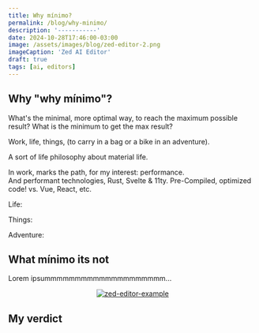 ```yaml
---
title: Why mínimo?
permalink: /blog/why-minimo/
description: '-----------'
date: 2024-10-28T17:46:00-03:00
image: /assets/images/blog/zed-editor-2.png
imageCaption: 'Zed AI Editor'
draft: true
tags: [ai, editors]
---
```


## Why "why mínimo"?

What's the minimal, more optimal way, to reach the maximum possible result?
What is the minimum to get the max result?

Work, life, things, (to carry in a bag or a bike in an adventure).

A sort of life philosophy about material life.

In work, marks the path, for my interest: performance. <br>
And performant technologies, Rust, Svelte & 11ty. Pre-Compiled, optimized code! vs. Vue, React, etc.

Life:

Things:

Adventure:

## What mínimo its not

Lorem ipsummmmmmmmmmmmmmmmmmmm...

</div>
<div class="wrapper-wide">
    <center>
        <a href="/assets/images/blog/zed-editor.png">
            <img src="/assets/images/blog/zed-editor.png" alt="zed-editor-example" class="img-rounded Xd-none-mobile img-post">
        </a>
    </center>
</div>
<div class="wrapper">

## My verdict
